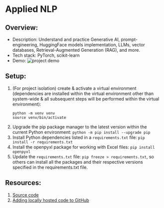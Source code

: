 # Applied NLP

## Overview:

- Description: Understand and practice Generative AI, prompt-engineering, HuggingFace models implementation, LLMs, vector databases, Retrieval-Augmented Generation (RAG), and more.
- Tech stack: PyTorch, scikit-learn
- Demo:
  ![project demo](images/abc.gif)

## Setup:

1. (For project isolation) create & activate a virtual environment (dependencies are installed within the virtual environment other than system-wide & all subsequent steps will be performed within the virtual environment):
   ```
   python -m venv venv
   source venv/bin/activate
   ```
2. Upgrade the pip package manager to the latest version within the current Python environment: `python -m pip install --upgrade pip`
3. Install Python dependencies listed in a `requirements.txt` file: `pip install -r requirements.txt`
4. Install the openpyxl package for working with Excel files: `pip install openpyxl`
5. Update the `requirements.txt` file: `pip freeze > requirements.txt`, so others can install all the packages and their respective versions specified in the requirements.txt file.

## Resources:

1. [Source code](https://github.com/DataScienceHamburg/AppliedNLPMaterial)
2. [Adding locally hosted code to GitHub](https://docs.github.com/en/migrations/importing-source-code/using-the-command-line-to-import-source-code/adding-locally-hosted-code-to-github)
